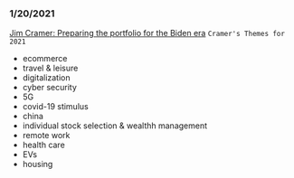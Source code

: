 

### 1/20/2021
[Jim Cramer: Preparing the portfolio for the Biden era](https://www.youtube.com/watch?v=NH6sf6P7chE)
`Cramer's Themes for 2021`
- ecommerce
- travel & leisure
- digitalization
- cyber security
- 5G
- covid-19 stimulus
- china
- individual stock selection & wealthh management
- remote work
- health care
- EVs
- housing
